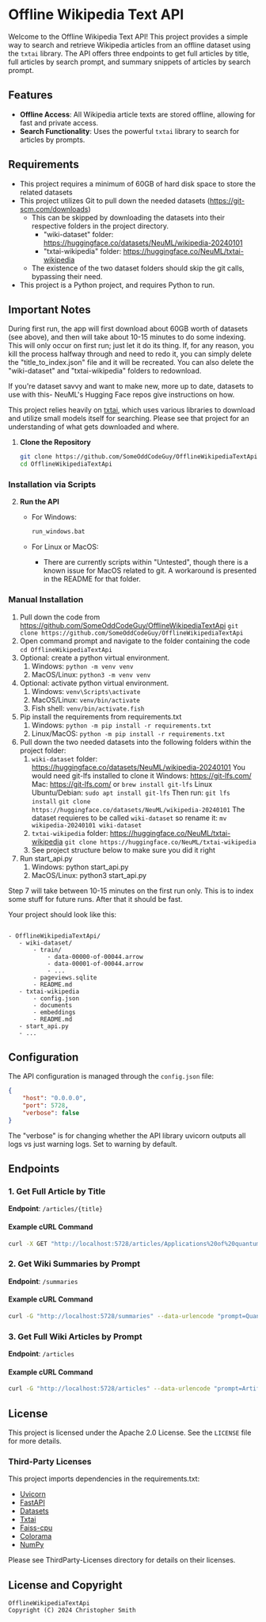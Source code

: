 # Offline Wikipedia Text API

Welcome to the Offline Wikipedia Text API! This project provides a simple way to search and retrieve Wikipedia articles from an offline dataset using the `txtai` library. The API offers three endpoints to get full articles by title, full articles by search prompt, and summary snippets of articles by search prompt.

## Features

- **Offline Access**: All Wikipedia article texts are stored offline, allowing for fast and private access.
- **Search Functionality**: Uses the powerful `txtai` library to search for articles by prompts.

## Requirements

* This project requires a minimum of 60GB of hard disk space to store the related datasets
* This project utilizes Git to pull down the needed datasets (https://git-scm.com/downloads)
  * This can be skipped by downloading the datasets into their respective folders in the project directory.
    * "wiki-dataset" folder: https://huggingface.co/datasets/NeuML/wikipedia-20240101
    * "txtai-wikipedia" folder: https://huggingface.co/NeuML/txtai-wikipedia
  * The existence of the two dataset folders should skip the git calls, bypassing their need.
* This project is a Python project, and requires Python to run.

## Important Notes

During first run, the app will first download about 60GB worth of datasets (see above), and then will take about 10-15
minutes to do some indexing. This will only occur on first run; just let it do its thing. If, for any reason, you kill
the process halfway through and need to redo it, you can simply delete the "title_to_index.json" file and it will be
recreated. You can also delete the "wiki-dataset" and "txtai-wikipedia" folders to redownload.

If you're dataset savvy and want to make new, more up to date, datasets to use with this- NeuML's Hugging Face repos give
instructions on how.

This project relies heavily on [txtai](https://github.com/neuml/txtai/), which uses various libraries to download
and utilize small models itself for searching. Please see that project for an understanding of what gets downloaded
and where.



1. **Clone the Repository**
    ```sh
    git clone https://github.com/SomeOddCodeGuy/OfflineWikipediaTextApi
    cd OfflineWikipediaTextApi
    ```
### Installation via Scripts

2. **Run the API**
    - For Windows:
        ```sh
        run_windows.bat
        ```
    
    - For Linux or MacOS:
      - There are currently scripts within "Untested", though there is a known issue for MacOS related to git. A workaround 
        is presented in the README for that folder.

### Manual Installation

1) Pull down the code from https://github.com/SomeOddCodeGuy/OfflineWikipediaTextApi
   `git clone https://github.com/SomeOddCodeGuy/OfflineWikipediaTextApi`
2) Open command prompt and navigate to the folder containing the code
   `cd OfflineWikipediaTextApi`
3) Optional: create a python virtual environment.
   1) Windows: `python -m venv venv`
   2) MacOS/Linux: `python3 -m venv venv`
4) Optional: activate python virtual environment.
   1) Windows: `venv\Scripts\activate`
   2) MacOS/Linux: `venv/bin/activate`
   3) Fish shell: `venv/bin/activate.fish`
5) Pip install the requirements from requirements.txt
   1) Windows: `python -m pip install -r requirements.txt`
   2) Linux/MacOS: `python -m pip install -r requirements.txt`
6) Pull down the two needed datasets into the following folders within the project folder:
   1) `wiki-dataset` folder: https://huggingface.co/datasets/NeuML/wikipedia-20240101 
        You would need git-lfs installed to clone it
        Windows: https://git-lfs.com/
        Mac: https://git-lfs.com/ or `brew install git-lfs`
        Linux Ubuntu/Debian: `sudo apt install git-lfs`
        Then run:
        `git lfs install`
        `git clone https://huggingface.co/datasets/NeuML/wikipedia-20240101`
        The dataset requieres to be called `wiki-dataset` so rename it:
        `mv wikipedia-20240101 wiki-dataset`      
   3) `txtai-wikipedia` folder: https://huggingface.co/NeuML/txtai-wikipedia
        `git clone https://huggingface.co/NeuML/txtai-wikipedia`
   5) See project structure below to make sure you did it right
7) Run start_api.py
   1) Windows: python start_api.py
   2) MacOS/Linux: python3 start_api.py

Step 7 will take between 10-15 minutes on the first run only. This is to index some stuff for future runs. After that
it should be fast.

Your project should look like this:

```plain

- OfflineWikipediaTextApi/
   - wiki-dataset/
       - train/
           - data-00000-of-00044.arrow
           - data-00001-of-00044.arrow
           - ...
       - pageviews.sqlite
       - README.md
   - txtai-wikipedia
       - config.json
       - documents
       - embeddings
       - README.md
   - start_api.py
   - ...
```


## Configuration

The API configuration is managed through the `config.json` file:

```json
{
    "host": "0.0.0.0",
    "port": 5728,
    "verbose": false
}
```

The "verbose" is for changing whether the API library uvicorn outputs all logs vs just warning logs. Set to 
warning by default. 

## Endpoints

### 1. Get Full Article by Title

**Endpoint**: `/articles/{title}`

#### Example cURL Command
```sh
curl -X GET "http://localhost:5728/articles/Applications%20of%20quantum%20mechanics"
```

### 2. Get Wiki Summaries by Prompt

**Endpoint**: `/summaries`

#### Example cURL Command
```sh
curl -G "http://localhost:5728/summaries" --data-urlencode "prompt=Quantum Physics" --data-urlencode "percentile=0.5" --data-urlencode "num_results=1"
```

### 3. Get Full Wiki Articles by Prompt

**Endpoint**: `/articles`

#### Example cURL Command
```sh
curl -G "http://localhost:5728/articles" --data-urlencode "prompt=Artificial Intelligence" --data-urlencode "percentile=0.5" --data-urlencode "num_results=1"
```

## License

This project is licensed under the Apache 2.0 License. See the `LICENSE` file for more details.

### Third-Party Licenses

This project imports dependencies in the requirements.txt:

- [Uvicorn](https://github.com/encode/uvicorn/)
- [FastAPI](https://github.com/tiangolo/fastapi/)
- [Datasets](https://github.com/huggingface/datasets/)
- [Txtai](https://github.com/neuml/txtai/)
- [Faiss-cpu](https://github.com/facebookresearch/faiss/)
- [Colorama](https://github.com/tartley/colorama/)
- [NumPy](https://github.com/numpy/numpy/)

Please see ThirdParty-Licenses directory for details on their licenses.

## License and Copyright

    OfflineWikipediaTextApi
    Copyright (C) 2024 Christopher Smith

